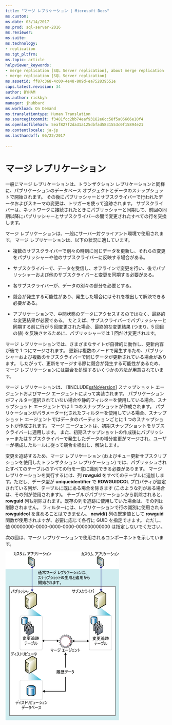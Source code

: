 ```yaml
---
title: "マージ レプリケーション | Microsoft Docs"
ms.custom: 
ms.date: 03/14/2017
ms.prod: sql-server-2016
ms.reviewer: 
ms.suite: 
ms.technology:
- replication
ms.tgt_pltfrm: 
ms.topic: article
helpviewer_keywords:
- merge replication [SQL Server replication], about merge replication
- merge replication [SQL Server replication]
ms.assetid: ff87c368-4c00-4e48-809d-ea752839551e
caps.latest.revision: 34
author: BYHAM
ms.author: rickbyh
manager: jhubbard
ms.workload: On Demand
ms.translationtype: Human Translation
ms.sourcegitcommit: f3481fcc2bb74eaf93182e6cc58f5a06666e10f4
ms.openlocfilehash: 5eaf827f2da31a125dbfad5831553c0f15894e21
ms.contentlocale: ja-jp
ms.lasthandoff: 06/22/2017

---
```

# <a name="merge-replication"></a>マージ レプリケーション
  一般にマージ レプリケーションは、トランザクション レプリケーションと同様に、パブリケーションのデータベース オブジェクトとデータのスナップショットで開始されます。 その後にパブリッシャーとサブスクライバーで行われたデータおよびスキーマの変更は、トリガーを使って追跡されます。 サブスクライバーは、ネットワークに接続されたときにパブリッシャーと同期して、前回の同期以降にパブリッシャーとサブスクライバーの間で変更されたすべての行を交換します。  
  
 マージ レプリケーションは、一般にサーバー対クライアント環境で使用されます。 マージ レプリケーションは、以下の状況に適しています。  
  
-   複数のサブスクライバーで別々の時刻に同じデータを更新し、それらの変更をパブリッシャーや他のサブスクライバーに反映する場合がある。  
  
-   サブスクライバーで、データを受信し、オフラインで変更を行い、後でパブリッシャーおよび他のサブスクライバーと変更を同期する必要がある。  
  
-   各サブスクライバーが、データの別々の部分を必要とする。  
  
-   競合が発生する可能性があり、発生した場合にはそれを検出して解決できる必要がある。  
  
-   アプリケーションで、中間状態のデータにアクセスするのではなく、最終的な変更結果が必要である。 たとえば、サブスクライバーでパブリッシャーと同期する前に行が 5 回変更された場合、最終的な変更結果 (つまり、5 回目の値) を反映させるために、パブリッシャーでは 1 回だけ変更されます。  
  
 マージ レプリケーションでは、さまざまなサイトが自律的に動作し、更新内容が後で 1 つにマージされます。 更新は複数のノードで発生するため、パブリッシャーおよび複数のサブスクライバーで同じデータが更新されている場合があります。 したがって、更新をマージする際に競合が発生する可能性があるため、マージ レプリケーションには競合を処理するいくつかの方法が用意されています。  
  
 マージ レプリケーションは、 [!INCLUDE[ssNoVersion](../../../includes/ssnoversion-md.md)] スナップショット エージェントおよびマージ エージェントによって実装されます。 パブリケーションがフィルター選択されていない場合や静的フィルターを使用している場合、スナップショット エージェントでは 1 つのスナップショットが作成されます。 パブリケーションがパラメーター化されたフィルターを使用している場合、スナップショット エージェントではデータのパーティションごとに 1 つのスナップショットが作成されます。 マージ エージェントは、初期スナップショットをサブスクライバーに適用します。 また、初期スナップショットの作成後にパブリッシャーまたはサブスクライバーで発生したデータの増分変更がマージされ、ユーザーが構成したルールに従って競合を検出し、解決します。  
  
 変更を追跡するため、マージ レプリケーション (およびキュー更新サブスクリプションを使用したトランザクション レプリケーション) では、パブリッシュされたすべてのテーブルのすべての行を一意に識別できる必要があります。 マージ レプリケーションを実行するには、列 **rowguid** をすべてのテーブルに追加します。ただし、データ型が **uniqueidentifier** で **ROWGUIDCOL** プロパティが設定されている列が、テーブルに既にある場合を除きます (このような列がある場合は、その列が使用されます)。 テーブルがパブリケーションから削除されると、 **rowguid** 列も削除されます。既存の列を追跡に使用していた場合は、その列は削除されません。 フィルターには、レプリケーションで行の識別に使用される **rowguidcol** を含めることはできません。 **newid()** 列の既定値として **rowguid** 関数が使用されますが、必要に応じて各行に GUID を指定できます。 ただし、値 00000000-0000-0000-0000-000000000000 は指定しないでください。  
  
 次の図は、マージ レプリケーションで使用されるコンポーネントを示しています。  
  
 ![マージ レプリケーション コンポーネントとデータ フロー](../../../relational-databases/replication/merge/media/merge.gif "マージ レプリケーション コンポーネントとデータ フロー")  
  
  


